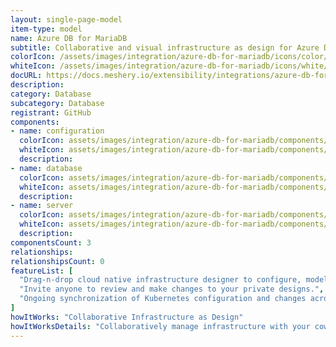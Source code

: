 ```yaml
---
layout: single-page-model
item-type: model
name: Azure DB for MariaDB
subtitle: Collaborative and visual infrastructure as design for Azure DB for MariaDB
colorIcon: /assets/images/integration/azure-db-for-mariadb/icons/color/azure-db-for-mariadb-color.svg
whiteIcon: /assets/images/integration/azure-db-for-mariadb/icons/white/azure-db-for-mariadb-white.svg
docURL: https://docs.meshery.io/extensibility/integrations/azure-db-for-mariadb
description: 
category: Database
subcategory: Database
registrant: GitHub
components: 
- name: configuration
  colorIcon: assets/images/integration/azure-db-for-mariadb/components/configuration/icons/color/configuration-color.svg
  whiteIcon: assets/images/integration/azure-db-for-mariadb/components/configuration/icons/white/configuration-white.svg
  description: 
- name: database
  colorIcon: assets/images/integration/azure-db-for-mariadb/components/database/icons/color/database-color.svg
  whiteIcon: assets/images/integration/azure-db-for-mariadb/components/database/icons/white/database-white.svg
  description: 
- name: server
  colorIcon: assets/images/integration/azure-db-for-mariadb/components/server/icons/color/server-color.svg
  whiteIcon: assets/images/integration/azure-db-for-mariadb/components/server/icons/white/server-white.svg
  description: 
componentsCount: 3
relationships: 
relationshipsCount: 0
featureList: [
  "Drag-n-drop cloud native infrastructure designer to configure, model, and deploy your workloads.",
  "Invite anyone to review and make changes to your private designs.",
  "Ongoing synchronization of Kubernetes configuration and changes across any number of clusters."
]
howItWorks: "Collaborative Infrastructure as Design"
howItWorksDetails: "Collaboratively manage infrastructure with your coworkers synchronously sharing the same designs."
---
```

